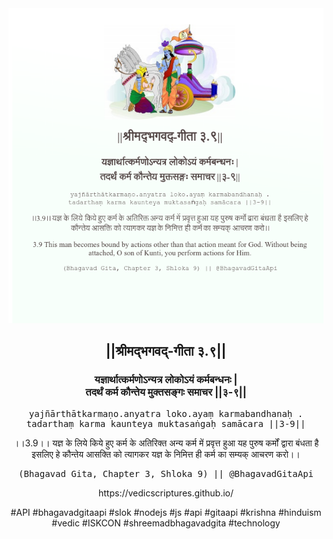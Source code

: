 <img src="../../asset/BG_3_9.png"/>
<center><h2>||श्रीमद्‍भगवद्‍-गीता ३.९||</h2>
<h3>यज्ञार्थात्कर्मणोऽन्यत्र लोकोऽयं कर्मबन्धनः |<br/>तदर्थं कर्म कौन्तेय मुक्तसङ्गः समाचर ||३-९||</h3>
<pre>yajñārthātkarmaṇo.anyatra loko.ayaṃ karmabandhanaḥ .<br/>tadarthaṃ karma kaunteya muktasaṅgaḥ samācara ||3-9||</pre>
<p>।।3.9।। यज्ञ के लिये किये हुए कर्म के अतिरिक्त अन्य कर्म में प्रवृत्त हुआ यह पुरुष कर्मों द्वारा बंधता है इसलिए हे कौन्तेय आसक्ति को त्यागकर यज्ञ के निमित्त ही कर्म का सम्यक् आचरण करो।।</p>
<pre>(Bhagavad Gita, Chapter 3, Shloka 9) || @BhagavadGitaApi</pre><p>https://vedicscriptures.github.io/</p><p>#API #bhagavadgitaapi #slok #nodejs #js #api #gitaapi #krishna #hinduism #vedic #ISKCON #shreemadbhagavadgita #technology</p></center>
